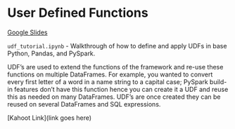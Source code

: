 # User Defined Functions

[Google Slides](https://docs.google.com/presentation/d/19omQfyf4I7Xq0DAga1nf5gPV_h7uPFCH0grUB942D6E/edit#slide=id.g127afccfc6a_0_1)

`udf_tutorial.ipynb` - Walkthrough of how to define and apply UDFs in base Python, Pandas, and PySpark.

UDF’s are used to extend the functions of the framework and re-use these functions on multiple DataFrames. For example, you wanted to convert every first letter of a word in a name string to a capital case; PySpark build-in features don’t have this function hence you can create it a UDF and reuse this as needed on many DataFrames. UDF’s are once created they can be reused on several DataFrames and SQL expressions.

[Kahoot Link](link goes here)
